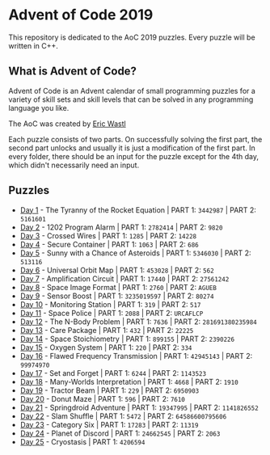 # Advent of Code 2019
This repository is dedicated to the AoC 2019 puzzles. Every puzzle will be written in C++. 

## What is Advent of Code?
Advent of Code is an Advent calendar of small programming puzzles for a variety of skill sets and skill levels that can be solved in any programming language you like.

The AoC was created by [Eric Wastl](http://was.tl)

Each puzzle consists of two parts. On successfully solving the first part, the second part unlocks and usually it is just a modification of the first part. In every folder, there should be an input for the puzzle except for the 4th day, which didn't necessarily need an input. 

## Puzzles

* [Day 1](https://github.com/mnhtrieu/advent2019/tree/master/1_day) - The Tyranny of the Rocket Equation | PART 1: `3442987` | PART 2: `5161601`
* [Day 2](https://github.com/mnhtrieu/advent2019/tree/master/2_day) - 1202 Program Alarm | PART 1: `2782414` | PART 2: `9820`
* [Day 3](https://github.com/mnhtrieu/advent2019/tree/master/3_day) - Crossed Wires | PART 1: `1285` | PART 2: `14228`
* [Day 4](https://github.com/mnhtrieu/advent2019/tree/master/4_day) - Secure Container | PART 1: `1063` | PART 2: `686`
* [Day 5](https://github.com/mnhtrieu/advent2019/tree/master/5_day) - Sunny with a Chance of Asteroids | PART 1: `5346030` | PART 2: `513116` 
* [Day 6](https://github.com/mnhtrieu/advent2019/tree/master/6_day) - Universal Orbit Map | PART 1: `453028` | PART 2: `562` 
* [Day 7](https://github.com/mnhtrieu/advent2019/tree/master/7_day) - Amplification Circuit | PART 1: `17440` | PART 2: `27561242` 
* [Day 8](https://github.com/mnhtrieu/advent2019/tree/master/8_day) - Space Image Format | PART 1: `2760` | PART 2: `AGUEB` 
* [Day 9](https://github.com/mnhtrieu/advent2019/tree/master/9_day) - Sensor Boost | PART 1: `3235019597` | PART 2: `80274` 
* [Day 10](https://github.com/mnhtrieu/advent2019/tree/master/10_day) - Monitoring Station | PART 1: `319` | PART 2: `517` 
* [Day 11](https://github.com/mnhtrieu/advent2019/tree/master/11_day) - Space Police | PART 1: `2088` | PART 2: `URCAFLCP` 
* [Day 12](https://github.com/mnhtrieu/advent2019/tree/master/12_day) - The N-Body Problem | PART 1: `7636` | PART 2: `281691380235984` 
* [Day 13](https://github.com/mnhtrieu/advent2019/tree/master/13_day) - Care Package | PART 1: `432` | PART 2: `22225` 
* [Day 14](https://github.com/mnhtrieu/advent2019/tree/master/14_day) - Space Stoichiometry | PART 1: `899155` | PART 2: `2390226` 
* [Day 15](https://github.com/mnhtrieu/advent2019/tree/master/15_day) - Oxygen System | PART 1: `220` | PART 2: `334` 
* [Day 16](https://github.com/mnhtrieu/advent2019/tree/master/16_day) - Flawed Frequency Transmission | PART 1: `42945143` | PART 2: `99974970` 
* [Day 17](https://github.com/mnhtrieu/advent2019/tree/master/17_day) - Set and Forget | PART 1: `6244` | PART 2: `1143523` 
* [Day 18](https://github.com/mnhtrieu/advent2019/tree/master/18_day) - Many-Worlds Interpretation | PART 1: `4668` | PART 2: `1910` 
* [Day 19](https://github.com/mnhtrieu/advent2019/tree/master/19_day) - Tractor Beam | PART 1: `229` | PART 2: `6950903` 
* [Day 20](https://github.com/mnhtrieu/advent2019/tree/master/20_day) - Donut Maze | PART 1: `596` | PART 2: `7610` 
* [Day 21](https://github.com/mnhtrieu/advent2019/tree/master/21_day) - Springdroid Adventure | PART 1: `19347995` | PART 2: `1141826552` 
* [Day 22](https://github.com/mnhtrieu/advent2019/tree/master/22_day) - Slam Shuffle | PART 1: `5472` | PART 2: `64586600795606` 
* [Day 23](https://github.com/mnhtrieu/advent2019/tree/master/23_day) - Category Six | PART 1: `17283` | PART 2: `11319` 
* [Day 24](https://github.com/mnhtrieu/advent2019/tree/master/24_day) - Planet of Discord | PART 1: `24662545` | PART 2: `2063` 
*  [Day 25](https://github.com/mnhtrieu/advent2019/tree/master/25_day) - Cryostasis | PART 1: `4206594` 

